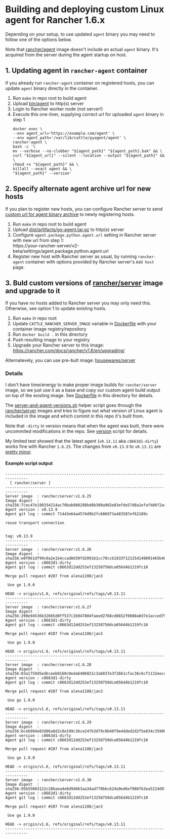 # Building and deploying custom Linux agent for Rancher 1.6.x

Depending on your setup, to use updated `agent` binary you may need to follow one of the options below.

Note that [rancher/agent](https://hub.docker.com/r/rancher/agent) image doesn't include an actual `agent` binary. It's acquired from the server during the agent startup on host.

## 1. Updating agent in `rancher-agent` container

If you already run `rancher-agent` container on registered hosts, you can update `agent` binary directly in the container.

1. Run `make` in repo root to build agent
2. Upload [bin/agent](/bin/agent) to http(s) server
3. Login to Rancher worker node (not server!)
4. Execute this one-liner, supplying correct url for uploaded `agent` binary in step 1
    ```shell
    docker exec \
    --env agent_url='https://example.com/agent' \
    --env agent_path='/var/lib/cattle/pyagent/agent' \
    rancher-agent \
    bash -c '\
    mv --verbose --no-clobber "${agent_path}" "${agent_path}.bak" && \
    curl "${agent_url}" --silent --location --output "${agent_path}" && \
    chmod +x "${agent_path}" && \
    killall --exact agent && \
    "${agent_path}" --version'
    ```

## 2. Specify alternate agent archive url for new hosts

If you plan to register new hosts, you can configure Rancher server to send [custom url for agent binary archive](https://forums.rancher.com/t/docs-on-how-to-build-a-debug-rancher-rancher-agent/6351) to newly registering hosts.

1. Run `make` in repo root to build agent
2. Upload [dist/artifacts/go-agent.tar.gz](/dist/artifacts/go-agent.tar.gz) to http(s) server
3. Configure `agent.package.python.agent.url` setting in Rancher server with new url from step 1:  
   https://your-rancher-server/v2-beta/settings/agent.package.python.agent.url
4. Register new host with Rancher server as usual, by running `rancher-agent` container with options provided by Rancher server's `Add host` page.

## 3. Buld custom versions of [rancher/server](https://hub.docker.com/r/rancher/server) image and upgrade to it

If you have no hosts added to Rancher server you may only need this. Otherwise, see option 1 to update existing hosts.

1. Run `make` in repo root
2. Update `CATTLE_RANCHER_SERVER_IMAGE` variable in [Dockerfile](Dockerfile) with your container image registry/repository
3. Run `docker build .` in this directory
4. Push resulting image to your registry
5. Upgrade your Rancher server to this image: https://rancher.com/docs/rancher/v1.6/en/upgrading/

Alternatevely, you can use pre-bult image: [housewares/server](https://hub.docker.com/r/housewares/server)

### Details

I don't have time/energy to make proper image builds for `rancher/server` image, so we just use it as a base and copy our custom agent build output on top of the existing image. See [Dockerfile](Dockerfile) in this directory for details.

The [server-and-agent-versions.sh](server-and-agent-versions.sh) helper script goes through the [rancher/server](https://hub.docker.com/r/rancher/server) images and tries to figure out what version of Linux agent is included in the image and which commit in this repo it's built from.

Note that `-dirty` in version means that when the agent was built, there were uncommited modifications in the repo. See [version](/scripts/version) script for details.

My limited test showed that the latest agent (`v0.13.11` aka `c8663d1-dirty`) works fine with Rancher `1.6.25`. The changes from `v0.13.9` to `v0.13.11` are [pretty minor](https://github.com/rancher/agent/compare/v0.13.9...v0.13.11).

#### Example script output

```none
--------------------------------------------------------------------------------
  [ rancher/server ]
--------------------------------------------------------------------------------
Server image  : rancher/server:v1.6.25
Image digest  : sha256:7cec47e198334214ac70bab960288bd0b300a965e83efde57d8a1efafdd6f2a4
Agent version : v0.13.9
Agent git log : commit 71443e64a4574d9b2fc686973a483587ef62189c

reuse transport connection


tag: v0.13.9
--------------------------------------------------------------------------------
Server image  : rancher/server:v1.6.26
Image digest  : sha256:e0f061df99c0a2e1b4ccad8d39fd2091b1cc70ccb1833f12125d149891465b40
Agent version : c8663d1-dirty
Agent git log : commit c8663d12dd253ef13258750dca056d4b1219fc10

Merge pull request #287 from alena1108/jan3

 Use go 1.9.0

HEAD -> origin/v1.6, refs/original/refs/tags/v0.13.11
--------------------------------------------------------------------------------
Server image  : rancher/server:v1.6.27
Image digest  : sha256:290e94536b32665d0ff537c2b947804faeed2768cd8652f0088a0d7e1acced75
Agent version : c8663d1-dirty
Agent git log : commit c8663d12dd253ef13258750dca056d4b1219fc10

Merge pull request #287 from alena1108/jan3

 Use go 1.9.0

HEAD -> origin/v1.6, refs/original/refs/tags/v0.13.11
--------------------------------------------------------------------------------
Server image  : rancher/server:v1.6.28
Image digest  : sha256:03a1759d5edbceeb0160c0eda6406021c3ab037e3f2661cfac36c6cf1132eecc
Agent version : c8663d1-dirty
Agent git log : commit c8663d12dd253ef13258750dca056d4b1219fc10

Merge pull request #287 from alena1108/jan3

 Use go 1.9.0

HEAD -> origin/v1.6, refs/original/refs/tags/v0.13.11
--------------------------------------------------------------------------------
Server image  : rancher/server:v1.6.29
Image digest  : sha256:bceb994e83d86a8d2c0e199c36ce247b3d79c0b40f9e4dded2d2f5e834c35900
Agent version : c8663d1-dirty
Agent git log : commit c8663d12dd253ef13258750dca056d4b1219fc10

Merge pull request #287 from alena1108/jan3

 Use go 1.9.0

HEAD -> origin/v1.6, refs/original/refs/tags/v0.13.11
--------------------------------------------------------------------------------
Server image  : rancher/server:v1.6.30
Image digest  : sha256:95b55603122c28baea4e8d94663aa34ad770bbc624a9ed6ef986fb3ea5224d91
Agent version : c8663d1-dirty
Agent git log : commit c8663d12dd253ef13258750dca056d4b1219fc10

Merge pull request #287 from alena1108/jan3

 Use go 1.9.0

HEAD -> origin/v1.6, refs/original/refs/tags/v0.13.11
--------------------------------------------------------------------------------
```
